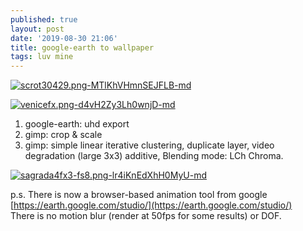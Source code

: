 ```yaml
---
published: true
layout: post
date: '2019-08-30 21:06'
title: google-earth to wallpaper
tags: luv mine 
---
```

[![scrot30429.png-MTlKhVHmnSEJFLB-md](https://i.imgur.com/uwYytWzl.png)](https://i.imgur.com/uwYytWz.png)

[![venicefx.png-d4vH2Zy3Lh0wnjD-md](https://i.imgur.com/avpg34kl.png)](https://i.imgur.com/avpg34k.png)

1. google-earth: uhd export 
1. gimp: crop & scale
1. gimp: simple linear iterative clustering, duplicate layer, video degradation (large 3x3) additive, Blending mode: LCh Chroma.

[![sagrada4fx3-fs8.png-lr4iKnEdXhH0MyU-md](https://i.imgur.com/ukaUxCMl.jpg)](https://i.imgur.com/ukaUxCM.jpg)

p.s. There is now a browser-based animation tool from google  
[https://earth.google.com/studio/](https://earth.google.com/studio/)  
There is no motion blur (render at 50fps for some results) or DOF.
